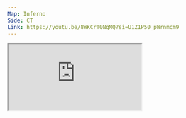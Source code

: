 ```yaml
---
Map: Inferno
Side: CT
Link: https://youtu.be/8WKCrT0NqMQ?si=U1Z1P50_pWrnmcm9
---
```


<iframe allowFullScreen=True class="grenLineUp" src="https://www.youtube.com/embed/8WKCrT0NqMQ"></iframe>

